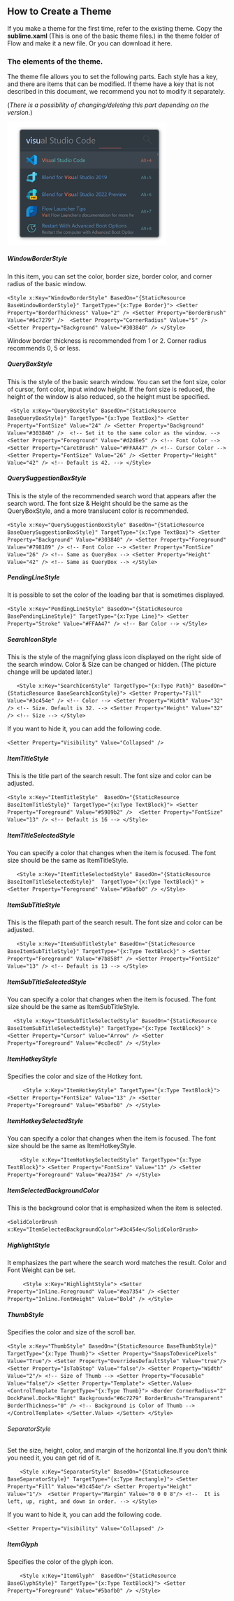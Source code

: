 ## How to Create a Theme

If you make a theme for the first time, refer to the existing theme. Copy the **sublime.xaml** (This is one of the basic theme files.) in the theme folder of Flow and make it a new file.  Or you can download it here.

[sublime.xaml]: https://github.com/Flow-Launcher/Flow.Launcher/blob/dev/Flow.Launcher/Themes/Sublime.xaml



### The elements of the theme.

The theme file allows you to set the following parts. Each style has a key, and there are items that can be modified. If theme have a key that is not described in this document, we recommend you not to modify it separately.

(*There is a possibility of changing/deleting this part depending on the version.*)

<img src="/assets/themelayout.png" style="zoom:50%;" />

##### WindowBorderStyle

In this item, you can set the color, border size, border color, and corner radius of the basic window.

`<Style x:Key="WindowBorderStyle" BasedOn="{StaticResource BaseWindowBorderStyle}" TargetType="{x:Type Border}">
        <Setter Property="BorderThickness" Value="2" />
        <Setter Property="BorderBrush" Value="#6c7279" /> 
        <Setter Property="CornerRadius" Value="5" />
        <Setter Property="Background" Value="#303840" />
 </Style>`

Window border thickness is recommended from 1 or 2. Corner radius recommends 0, 5 or less.



##### QueryBoxStyle

This is the style of the basic search window. You can set the font size, color of cursor, font color, input window height. If the font size is reduced, the height of the window is also reduced, so the height must be specified.

` <Style x:Key="QueryBoxStyle" BasedOn="{StaticResource BaseQueryBoxStyle}" TargetType="{x:Type TextBox}">
        <Setter Property="FontSize" Value="24" />
        <Setter Property="Background" Value="#303840" />  <!-- Set it to the same color as the window. -->
        <Setter Property="Foreground" Value="#d2d8e5" /> <!-- Font Color -->
        <Setter Property="CaretBrush" Value="#FFAA47" /> <!-- Cursor Color -->
        <Setter Property="FontSize" Value="26" />
        <Setter Property="Height" Value="42" /> <!-- Default is 42. -->
  </Style>` 



##### QuerySuggestionBoxStyle

This is the style of the recommended search word that appears after the search word. The font size & Height should be the same as the QueryBoxStyle, and a more translucent color is recommended.

`<Style x:Key="QuerySuggestionBoxStyle" BasedOn="{StaticResource BaseQuerySuggestionBoxStyle}" TargetType="{x:Type TextBox}">
        <Setter Property="Background" Value="#303840" />
        <Setter Property="Foreground" Value="#798189" /> <!-- Font Color -->
        <Setter Property="FontSize" Value="26" /> <!-- Same as QueryBox -->
        <Setter Property="Height" Value="42" /> <!-- Same as QueryBox -->
    </Style>`



##### PendingLineStyle

It is possible to set the color of the loading bar that is sometimes displayed.

`<Style x:Key="PendingLineStyle" BasedOn="{StaticResource BasePendingLineStyle}" TargetType="{x:Type Line}">
        <Setter Property="Stroke" Value="#FFAA47" /> <!-- Bar Color -->
 </Style>`



##### SearchIconStyle

This is the style of the magnifying glass icon displayed on the right side of the search window. Color & Size can be changed or hidden. (The picture change will be updated later.)

`   <Style x:Key="SearchIconStyle" TargetType="{x:Type Path}" BasedOn="{StaticResource BaseSearchIconStyle}">
        <Setter Property="Fill" Value="#3c454e" /> <!-- Color -->
        <Setter Property="Width" Value="32" /> <!-- Size. Default is 32. -->
        <Setter Property="Height" Value="32" /> <!-- Size -->
   </Style>`

If you want to hide it, you can add the following code.

`<Setter Property="Visibility" Value="Collapsed" />`



##### ItemTitleStyle

This is the title part of the search result. The font size and color can be adjusted.

`<Style x:Key="ItemTitleStyle"  BasedOn="{StaticResource BaseItemTitleStyle}" TargetType="{x:Type TextBlock}">
	<Setter Property="Foreground" Value="#5989b2" /> 
	<Setter Property="FontSize" Value="13" /> <!-- Default is 16 -->
</Style>` 

 

##### ItemTitleSelectedStyle

You can specify a color that changes when the item is focused. The font size should be the same as ItemTitleStyle.

`   <Style x:Key="ItemTitleSelectedStyle" BasedOn="{StaticResource BaseItemTitleSelectedStyle}"  TargetType="{x:Type TextBlock}" >
        <Setter Property="Foreground" Value="#5bafb0" />
   </Style>`



##### ItemSubTitleStyle

This is the filepath part of the search result. The font size and color can be adjusted.

`   <Style x:Key="ItemSubTitleStyle" BasedOn="{StaticResource BaseItemSubTitleStyle}" TargetType="{x:Type TextBlock}" >
        <Setter Property="Foreground" Value="#7b858f" />
        <Setter Property="FontSize" Value="13" /> <!-- Default is 13 -->
  </Style>`



##### ItemSubTitleSelectedStyle

You can specify a color that changes when the item is focused. The font size should be the same as ItemSubTitleStyle.

`  <Style x:Key="ItemSubTitleSelectedStyle" BasedOn="{StaticResource BaseItemSubTitleSelectedStyle}" TargetType="{x:Type TextBlock}" >
        <Setter Property="Cursor" Value="Arrow" />
        <Setter Property="Foreground" Value="#cc8ec8" />
    </Style>`



##### ItemHotkeyStyle

Specifies the color and size of the Hotkey font.

`     <Style x:Key="ItemHotkeyStyle" TargetType="{x:Type TextBlock}">
        <Setter Property="FontSize" Value="13" />
        <Setter Property="Foreground" Value="#5bafb0" />
    </Style>`



##### ItemHotkeySelectedStyle

You can specify a color that changes when the item is focused. The font size should be the same as ItemHotkeyStyle.

`    <Style x:Key="ItemHotkeySelectedStyle" TargetType="{x:Type TextBlock}">
        <Setter Property="FontSize" Value="13" />
        <Setter Property="Foreground" Value="#ea7354" />
    </Style>`

##### ItemSelectedBackgroundColor

This is the background color that is emphasized when the item is selected.

`<SolidColorBrush x:Key="ItemSelectedBackgroundColor">#3c454e</SolidColorBrush>`



##### HighlightStyle

It emphasizes the part where the search word matches the result. Color and Font Weight can be set.

`     <Style x:Key="HighlightStyle">
        <Setter Property="Inline.Foreground" Value="#ea7354" />
        <Setter Property="Inline.FontWeight" Value="Bold" />
    </Style>`



##### ThumbStyle

Specifies the color and size of the scroll bar.

`<Style x:Key="ThumbStyle" BasedOn="{StaticResource BaseThumbStyle}" TargetType="{x:Type Thumb}">
        <Setter Property="SnapsToDevicePixels" Value="True"/>
        <Setter Property="OverridesDefaultStyle" Value="true"/>
        <Setter Property="IsTabStop" Value="false"/>
        <Setter Property="Width" Value="2"/> <!-- Size of Thumb -->
        <Setter Property="Focusable" Value="false"/>
        <Setter Property="Template">
            <Setter.Value>
                <ControlTemplate TargetType="{x:Type Thumb}">
                    <Border CornerRadius="2" DockPanel.Dock="Right" Background="#6c7279" BorderBrush="Transparent" BorderThickness="0" /> <!-- Background is Color of Thumb -->
                </ControlTemplate>
            </Setter.Value>
        </Setter>
    </Style>`



###### SeparatorStyle

Set the size, height, color, and margin of the horizontal line.If you don't think you need it, you can get rid of it.

`    <Style x:Key="SeparatorStyle" BasedOn="{StaticResource BaseSeparatorStyle}" TargetType="{x:Type Rectangle}">
        <Setter Property="Fill" Value="#3c454e"/>
        <Setter Property="Height" Value="1"/> 
        <Setter Property="Margin" Value="0 0 0 8"/> <!--  It is left, up, right, and down in order. -->
    </Style>`

If you want to hide it, you can add the following code.

`<Setter Property="Visibility" Value="Collapsed" />`



##### ItemGlyph

Specifies the color of the glyph icon.

`    <Style x:Key="ItemGlyph"  BasedOn="{StaticResource BaseGlyphStyle}" TargetType="{x:Type TextBlock}">
        <Setter Property="Foreground" Value="#5bafb0" />
    </Style>`
